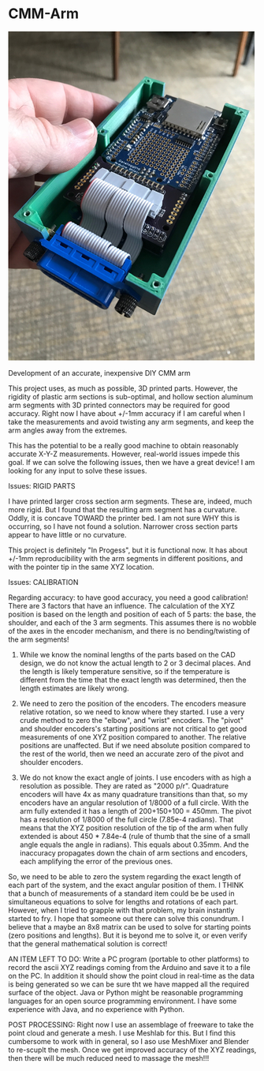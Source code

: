# CMM-Arm

<a href="https://github.com/Tek-User/Tektronix-GPIB-Download/blob/master/IMG_3033.JPG"><img src="https://github.com/Tek-User/Tektronix-GPIB-Download/blob/master/IMG_3033.JPG" width="500px"><br/></a>

Development of an accurate, inexpensive DIY CMM arm

This project uses, as much as possible, 3D printed parts.  However, the rigidity of plastic arm sections is sub-optimal, and hollow section aluminum arm segments with 3D printed connectors may be required for good accuracy.  Right now I have about +/-1mm accuracy if I am careful when I take the measurements and avoid twisting any arm segments, and keep the arm angles away from the extremes.

This has the potential to be a really good machine to obtain reasonably accurate X-Y-Z measurements.  However, real-world issues impede this goal.  If we can solve the following issues, then we have a great device!  I am looking for any input to solve these issues.

Issues: RIGID PARTS

I have printed larger cross section arm segments.  These are, indeed, much more rigid.  But I found that the resulting arm segment has a curvature.  Oddly, it is concave TOWARD the printer bed.  I am not sure WHY this is occurring, so I have not found a solution.  Narrower cross section parts appear to have little or no curvature.

This project is definitely "In Progess", but it is functional now.  It has about +/-1mm reproducibility with the arm segments in different positions, and with the pointer tip in the same XYZ location.

Issues: CALIBRATION

Regarding accuracy: to have good accuracy, you need a good calibration!  There are 3 factors that have an influence.  The calculation of the XYZ position is based on the length and position of each of 5 parts: the base, the shoulder, and each of the 3 arm segments.  This assumes there is no wobble of the axes in the encoder mechanism, and there is no bending/twisting of the arm segments!

1)  While we know the nominal lengths of the parts based on the CAD design, we do not know the actual length to 2 or 3 decimal places.  And the length is likely temperature sensitive, so if the temperature is different from the time that the exact length was determined, then the length estimates are likely wrong.

2)  We need to zero the position of the encoders.  The encoders measure relative rotation, so we need to know where they started.  I use a very crude method to zero the "elbow", and "wrist" encoders.  The "pivot" and shoulder encoders's starting positions are not critical to get good measurements of one XYZ position compared to another.  The relative positions are unaffected.  But if we need absolute position compared to the rest of the world, then we need an accurate zero of the pivot and shoulder encoders.

3)  We do not know the exact angle of joints.  I use encoders with as high a resolution as possible.  They are rated as "2000 p/r".  Quadrature encoders will have 4x as many quadrature transitions than that, so my encoders have an angular resolution of 1/8000 of a full circle.  With the arm fully extended it has a length of 200+150+100 = 450mm.  The pivot has a resolution of 1/8000 of the full circle (7.85e-4 radians). That means that the XYZ position resolution of the tip of the arm when fully extended is about 450 * 7.84e-4 (rule of thumb that the sine of a small angle equals the angle in radians).  This equals about 0.35mm.  And the inaccuracy propagates down the chain of arm sections and encoders, each amplifying the error of the previous ones.

So, we need to be able to zero the system regarding the exact length of each part of the system, and the exact angular position of them.  I THINK that a bunch of measurements of a standard item could be be used in simultaneous equations to solve for lengths and rotations of each part.  However, when I tried to grapple with that problem, my brain instantly started to fry.  I hope that someone out there can solve this conundrum.  I believe that a maybe an 8x8 matrix can be used to solve for starting points (zero positions and lengths).  But it is beyond me to solve it, or even verify that the general mathematical solution is correct!


AN ITEM LEFT TO DO:
Write a PC program (portable to other platforms) to record the ascii XYZ readings coming from the Arduino and save it to a file on the PC.  In addition it should show the point cloud in real-time as the data is being generated so we can be sure tht we have mapped all the required surface of the object.  Java or Python might be reasonable programming languages for an open source programming environment.  I have some experience with Java, and no experience with Python.


POST PROCESSING:
Right now I use an assemblage of freeware to take the point cloud and generate a mesh.  I use Meshlab for this.  But I find this cumbersome to work with in general, so I aso use MeshMixer and Blender to re-scuplt the mesh.  Once we get improved accuracy of the XYZ readings, then there will be much reduced need to massage the mesh!!!
